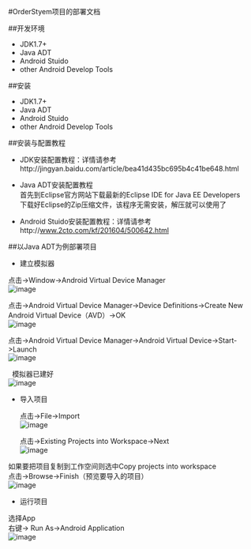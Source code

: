 #OrderStyem项目的部署文档
 
##开发环境
* JDK1.7+<br>
* Java ADT<br>
* Android Stuido<br>
* other Android Develop Tools<br>

##安装
* JDK1.7+<br>
* Java ADT<br>
* Android Stuido<br>
* other Android Develop Tools<br>

##安装与配置教程<br>
* JDK安装配置教程：详情请参考http://jingyan.baidu.com/article/bea41d435bc695b4c41be648.html<br>

* Java ADT安装配置教程<br>
 首先到Eclipse官方网站下载最新的Eclipse IDE for Java EE Developers<br>
 下载好Eclipse的Zip压缩文件，该程序无需安装，解压就可以使用了<br>
 
* Android Stuido安装配置教程：详情请参考http://www.2cto.com/kf/201604/500642.html<br>

##以Java ADT为例部署项目
* 建立模拟器<br>

 点击->Window->Android Virtual Device Manager<br>
 ![image](https://github.com/heavenfires/OrderStyem/raw/master/docs/yyimage/aa.png)<br>
 
  点击->Android Virtual Device Manager->Device Definitions->Create New Android Virtual Device（AVD）->OK<br>
 ![image](https://github.com/heavenfires/OrderStyem/raw/master/docs/yyimage/bb.png)<br>
 
 点击->Android Virtual Device Manager->Android Virtual Device->Start->Launch<br>
 ![image](https://github.com/heavenfires/OrderStyem/raw/master/docs/yyimage/cc.png)<br>
 
   模拟器已建好<br>
 ![image](https://github.com/heavenfires/OrderStyem/raw/master/docs/yyimage/dd.png)<br>
 
* 导入项目<br>

   点击->File->Import<br>
 ![image](https://github.com/heavenfires/OrderStyem/raw/master/docs/yyimage/ee.png)<br>
 
  点击->Existing Projects into Workspace->Next<br>
 ![image](https://github.com/heavenfires/OrderStyem/raw/master/docs/yyimage/ff.png)<br>
 
 如果要把项目复制到工作空间则选中Copy projects into workspace<br>
  点击->Browse->Finish（预览要导入的项目）<br>
 ![image](https://github.com/heavenfires/OrderStyem/raw/master/docs/yyimage/gg.png)<br>
 
* 运行项目<br>

 选择App<br>
 右键-> Run As->Android Application<br>
 ![image](https://github.com/heavenfires/OrderStyem/raw/master/docs/yyimage/hh.png)<br>
 



 
 
 
 
 


 
